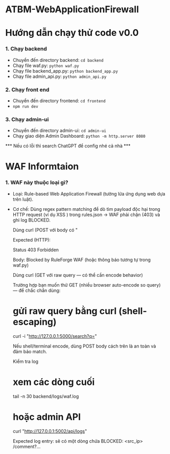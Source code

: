 # ATBM-WebApplicationFirewall

# Hướng dẫn chạy thử code v0.0
### 1. Chạy backend
- Chuyển đến directory backend: ```cd backend```
- Chạy file waf.py: ```python waf.py```
- Chạy file backend_app.py: ```python backend_app.py```
- Chạy file admin_api.py: ```python admin_api.py```
### 2. Chạy front end
- Chuyển đến directory frontend: ```cd frontend```
- ```npm run dev```
### 3. Chạy admin-ui
- Chuyển đến directory admin-ui: ```cd admin-ui```
- Chạy giao diện Admin Dashboard: ```python -m http.server 8080```

*** Nếu có lỗi thì search ChatGPT để config nhé cả nhà ***

# WAF Informtaion

### 1. WAF này thuộc loại gì?

- Loại: Rule-based Web Application Firewall (tường lửa ứng dụng web dựa trên luật).

- Cơ chế: Dùng regex pattern matching để dò tìm payload độc hại trong HTTP request (ví dụ XSS <script>, SQLi UNION SELECT).

- Chuẩn/Nguyên lý: Nó tuân theo mô hình OWASP CRS (Core Rule Set) cơ bản – tức là phát hiện dựa vào signature/regex thay vì ML hay hành vi.

*👉 Nghĩa là: nó không phải network firewall (L3/L4), mà thuộc lớp Application Firewall (L7), cụ thể hơn là WAF theo chuẩn OWASP Top 10 (SQLi, XSS, RFI/LFI, Path Traversal...).*

### 2. So với các chuẩn/công nghệ ngoài thực tế

- ModSecurity (chuẩn phổ biến nhất, tích hợp CRS của OWASP): cũng hoạt động rule-based, nhưng có hàng nghìn rule, kèm theo anomaly scoring, whitelist/blacklist phức tạp hơn.

- AWS WAF / Cloudflare WAF: cũng có core rule set dựa trên regex + managed rules, nhưng họ có thêm AI/ML, scoring, geo-block, bot-detection.

- WAF hiện tại đang làm: phiên bản prototype nhẹ, dùng seed rules JSON để match request payload. Nó tương đương một bản mini-ModSecurity, phù hợp để học và thử nghiệm.

### 3. Các thành phần hệ thống hiện tại đang có

- Frontend: Web app (giả lập user gửi request).

- Backend (WAF proxy):

  - Nhận HTTP request từ user → kiểm tra payload dựa vào rules.json.

  - Nếu match rule → chặn + log lại (payload, URL, IP, timestamp).

  - Nếu không match → forward request đến ứng dụng đích (giống reverse proxy).

- Admin-UI:

  - Giao diện quản lý rules.

  - Load rules từ admin_api.py (/rules endpoint).

  - Cho phép bật/tắt, thêm rule mới.

### 4. Chuẩn hoạt động / Flow xử lý (chuẩn WAF cơ bản)

- User → gửi request (có thể chứa attack payload).

- Request đi qua WAF proxy (backend).

- So sánh request content với rules trong rules.json.

- Nếu match: block/log.

- Nếu không: forward đến app thật.

- Admin → dùng Admin-UI để quản lý rules.

- Admin-UI gọi API (/rules) từ admin_api.py.

- Rules được cập nhật vào rules.json.

- Backend reload hoặc đọc rules.json để update bộ lọc.

### 5. Điểm mạnh và hạn chế

**✅ Điểm mạnh:**

Nhẹ, dễ hiểu, minh họa nguyên lý rule-based WAF.

Có UI quản lý rule → trực quan.

Có logging request để sau này phân tích (có thể làm auto rule-gen).

**⚠️ Hạn chế (so với chuẩn thực tế):**

Chỉ rule-based, chưa có anomaly scoring.

Chưa có tính năng negative security model (whitelist), chỉ mới positive (block khi khớp regex).

Chưa xử lý tốt false positive/false negative.

Chưa có high-performance engine (ModSecurity viết C, tích hợp vào Nginx/Apache, rất nhanh).


### Kiến trúc Web bán sách + WAF

👩‍💻 User (khách hàng)
       |
       v
 🌐 Frontend (React + Vite UI)
 http://localhost:5173
       |
       v
 🔰 WAF Proxy (waf.py)   <--- so khớp với rules.json
       |    (block nếu match rule)
       v
 🖥️ Backend App (backend_app.py)
       |--- 📚 Database (Books, Users, Orders)
       |
       v
  Trả dữ liệu (sách, giỏ hàng, thanh toán)


### Quản trị bảo mật (Admin)

👨‍💼 Admin
       |
       v
 🌐 Admin-UI (index.html)
 http://localhost:8080
       |
       v
 🛠️ Admin API (admin_api.py)
       |
       v
 📄 rules.json  <--- nơi lưu trữ rules
       |
       v
 🔰 WAF Proxy (waf.py)  <--- đọc rules.json để update filter


### 📑 Giải thích luồng

1. Khách hàng truy cập frontend để mua sách.

- Request gửi qua waf.py.

- waf.py kiểm tra rules.json.

- Nếu hợp lệ → chuyển vào backend_app.py.

- backend_app.py truy vấn database → trả kết quả về frontend.

2. Admin mở Admin-UI để quản lý rules.

- Gọi API tới admin_api.py.

- admin_api.py cập nhật rules.json.

- waf.py đọc rules.json → áp dụng rule mới.



# Demo Scenario

### 0) Chuẩn bị (khởi động services)

- Mở 3 terminal (hoặc 3 Run config) và trong mỗi terminal cd backend và activate venv nếu cần.

- Terminal A — WAF:

```
cd ATBM-WebApplicationFirewall/backend
# (nếu chưa active venv) venv\Scripts\activate  (Windows)  hoặc  source venv/bin/activate
python waf.py
# WAF lắng nghe: http://127.0.0.1:5000
```

- Terminal B — Backend app (ứng dụng bán sách giả lập):
```
cd ATBM-WebApplicationFirewall/backend
python backend_app.py
# Backend app lắng nghe: http://127.0.0.1:5001
```

- Terminal C — Admin API:
```
cd ATBM-WebApplicationFirewall/backend
python admin_api.py
# Admin API lắng nghe: http://127.0.0.1:5002
```

- (Optional) Chạy frontend React (nếu muốn demo UI người dùng):
```
cd ATBM-WebApplicationFirewall/frontend
npm install   # nếu chưa cài
npm run dev   # mở http://localhost:5173
```

- (Optional) Chạy admin-ui (dashboard tĩnh):
```
cd ATBM-WebApplicationFirewall/admin-ui
python -m http.server 8080
# rồi mở http://localhost:8080
```

### 1) Scenario A — Truy cập bình thường (không bị block)

**Mục tiêu**: chứng minh request đi qua WAF và được forward tới backend_app (trả nội dung ứng dụng).

**Cách 1 — Dùng trình duyệt (thích hợp khi dùng frontend React)**

- Mở http://localhost:5173 (frontend) hoặc test trực tiếp WAF:

  - Mở http://127.0.0.1:5000/search?q=iphone trong trình duyệt.

- Kết quả mong đợi: bạn thấy nội dung từ backend_app.py — ví dụ Search Results for: iphone.

**Cách 2 — Dùng curl (chắc chắn, terminal)**
```
curl -i "http://127.0.0.1:5000/search?q=iphone"
```

- Expected (HTTP):

  - Status 200 OK

  - Body chứa: Search Results for: iphone

**Kiểm tra log**

Mở file log hoặc dùng admin API:
```
# xem log cuối
tail -n 20 backend/logs/waf.log

# hoặc gọi admin_api
curl "http://127.0.0.1:5002/api/logs"
```

- Expected log entry: một dòng ALLOWED: <src_ip> /search?... (WAF ghi allowed).

### 2) Scenario B — Vi phạm match rule (bị block)

Mục tiêu: gửi payload khớp rule (<script>.*?</script>) trong rules.json → WAF phải chặn (403) và ghi log BLOCKED.

Dùng curl (POST với body có <script>)
curl -i -X POST "http://127.0.0.1:5000/comment" \
  -H "Content-Type: text/plain" \
  --data "<script>alert('xss-demo')</script>"


Expected (HTTP):

Status 403 Forbidden

Body: Blocked by RuleForge WAF (hoặc thông báo tương tự trong waf.py)

Dùng curl (GET với raw query — có thể cần encode behavior)

Trường hợp bạn muốn thử GET (nhiều browser auto-encode so query) — để chắc chắn dùng:

# gửi raw query bằng curl (shell-escaping)
curl -i "http://127.0.0.1:5000/search?q=<script>alert(1)</script>"


Nếu shell/terminal encode, dùng POST body cách trên là an toàn và đảm bảo match.

Kiểm tra log
# xem các dòng cuối
tail -n 30 backend/logs/waf.log

# hoặc admin API
curl "http://127.0.0.1:5002/api/logs"


Expected log entry: sẽ có một dòng chứa BLOCKED: <src_ip> /comment?... <script>... — tùy format bạn dùng logging.warning(f"BLOCKED: ...") trong waf.py. Nếu bạn đã đổi sang JSON logs, sẽ thấy trường matched_rule hoặc tương tự.
